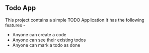 ## Todo App

This project contains a simple TODO Application 
It has the following features -

- Anyone can create a code
- Anyone can see their existing todos
- Anyone can mark a todo as done